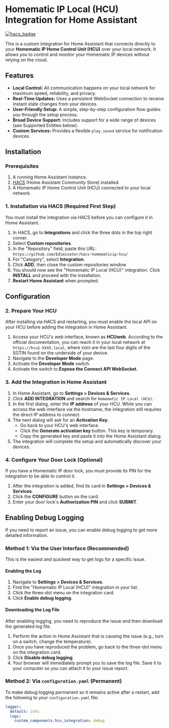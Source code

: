 # Homematic IP Local (HCU) Integration for Home Assistant

[![hacs_badge](https://img.shields.io/badge/HACS-Default-orange.svg)](https://github.com/hacs/integration)

This is a custom integration for Home Assistant that connects directly to your **Homematic IP Home Control Unit (HCU)** over your local network. It allows you to control and monitor your Homematic IP devices without relying on the cloud.

## Features

* **Local Control:** All communication happens on your local network for maximum speed, reliability, and privacy.
* **Real-Time Updates:** Uses a persistent WebSocket connection to receive instant state changes from your devices.
* **User-Friendly Setup:** A simple, step-by-step configuration flow guides you through the setup process.
* **Broad Device Support:** Includes support for a wide range of devices (see Supported Entities below).
* **Custom Services:** Provides a flexible `play_sound` service for notification devices.

## Installation

### Prerequisites

1.  A running Home Assistant instance.
2.  [HACS](https://hacs.xyz/) (Home Assistant Community Store) installed.
3.  A Homematic IP Home Control Unit (HCU) connected to your local network.

### 1. Installation via HACS (Required First Step)

You must install the integration via HACS before you can configure it in Home Assistant.

1.  In HACS, go to **Integrations** and click the three dots in the top right corner.
2.  Select **Custom repositories**.
3.  In the "Repository" field, paste this URL: `https://github.com/Ediminator/hacs-homematicip-hcu/`
4.  For "Category", select **Integration**.
5.  Click **ADD**, then close the custom repositories window.
6.  You should now see the "Homematic IP Local (HCU)" integration. Click **INSTALL** and proceed with the installation.
7.  **Restart Home Assistant** when prompted.

## Configuration

### 2. Prepare Your HCU

After installing via HACS and restarting, you must enable the local API on your HCU before adding the integration in Home Assistant.

1.  Access your HCU's web interface, known as **HCUweb**. According to the official documentation, you can reach it in your local network at `https://hcu1-XXXX.local`, where `XXXX` are the last four digits of the SGTIN found on the underside of your device.
2.  Navigate to the **Developer Mode** page.
3.  Activate the **Developer Mode** switch.
4.  Activate the switch to **Expose the Connect API WebSocket**.

### 3. Add the Integration in Home Assistant

1.  In Home Assistant, go to **Settings > Devices & Services**.
2.  Click **ADD INTEGRATION** and search for `Homematic IP Local (HCU)`.
3.  In the first dialog, enter the **IP address** of your HCU. While you can access the web interface via the hostname, the integration still requires the direct IP address to connect.
4.  The next dialog will ask for an **Activation Key**.
    * Go back to your HCU's web interface.
    * Click the **Generate activation key** button. This key is temporary.
    * Copy the generated key and paste it into the Home Assistant dialog.
5.  The integration will complete the setup and automatically discover your devices.

### 4. Configure Your Door Lock (Optional)

If you have a Homematic IP door lock, you must provide its PIN for the integration to be able to control it.

1.  After the integration is added, find its card in **Settings > Devices & Services**.
2.  Click the **CONFIGURE** button on the card.
3.  Enter your door lock's **Authorization PIN** and click **SUBMIT**.

## Enabling Debug Logging

If you need to report an issue, you can enable debug logging to get more detailed information.

### Method 1: Via the User Interface (Recommended)

This is the easiest and quickest way to get logs for a specific issue.

#### Enabling the Log

1.  Navigate to **Settings > Devices & Services**.
2.  Find the "Homematic IP Local (HCU)" integration in your list.
3.  Click the three-dot menu on the integration card.
4.  Click **Enable debug logging**.

#### Downloading the Log File

After enabling logging, you need to reproduce the issue and then download the generated log file.

1.  Perform the action in Home Assistant that is causing the issue (e.g., turn on a switch, change the temperature).
2.  Once you have reproduced the problem, go back to the three-dot menu on the integration card.
3.  Click **Disable debug logging**.
4.  Your browser will immediately prompt you to save the log file. Save it to your computer so you can attach it to your issue report.

### Method 2: Via `configuration.yaml` (Permanent)

To make debug logging permanent so it remains active after a restart, add the following to your `configuration.yaml` file:

```yaml
logger:
  default: info
  logs:
    custom_components.hcu_integration: debug
```
